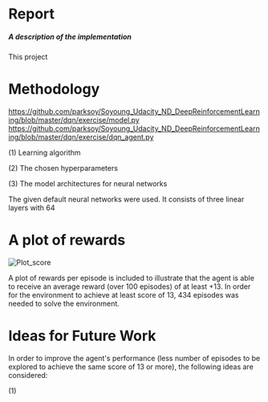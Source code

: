 [image2]: /Users/parksoy/Desktop/deep-reinforcement-learning/p1_navigation/banana_POR_episode_534_withtitle.jpg "Plot_score"

# Report
##### A description of the implementation  

This project


# Methodology

https://github.com/parksoy/Soyoung_Udacity_ND_DeepReinforcementLearning/blob/master/dqn/exercise/model.py
https://github.com/parksoy/Soyoung_Udacity_ND_DeepReinforcementLearning/blob/master/dqn/exercise/dqn_agent.py

(1) Learning algorithm

(2) The chosen hyperparameters

(3) The model architectures for neural networks

The given default neural networks were used. It consists of three linear layers with 64


# A plot of rewards

![Plot_score][image2]

A plot of rewards per episode is included to illustrate that the agent is able to receive an average reward (over 100 episodes) of at least +13. In order for the environment to achieve at least score of 13, 434 episodes was needed to solve the environment.


# Ideas for Future Work

In order to improve the agent's performance (less number of episodes to be explored to achieve the same score of 13 or more), the following ideas are considered:

(1)
